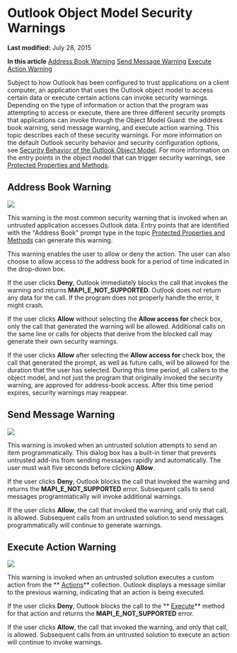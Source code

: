 
# Outlook Object Model Security Warnings

 **Last modified:** July 28, 2015

 **In this article**
 [Address Book Warning](#sectionSection0)
 [Send Message Warning](#sectionSection1)
 [Execute Action Warning](#sectionSection2)


Subject to how Outlook has been configured to trust applications on a client computer, an application that uses the Outlook object model to access certain data or execute certain actions can invoke security warnings. Depending on the type of information or action that the program was attempting to access or execute, there are three different security prompts that applications can invoke through the Object Model Guard: the address book warning, send message warning, and execute action warning. This topic describes each of these security warnings. For more information on the default Outlook security behavior and security configuration options, see  [Security Behavior of the Outlook Object Model](4aa3b7c7-5f3f-41ce-bbf3-75d8ecbd6d4f.md). For more information on the entry points in the object model that can trigger security warnings, see  [Protected Properties and Methods](8522d350-a257-2924-2260-3cc02b6ebbca.md).


## Address Book Warning
<a name="sectionSection0"> </a>


![](../images/OfficeOutlookCodeSecurity_Fig2_ZA10167364.gif)



This warning is the most common security warning that is invoked when an untrusted application accesses Outlook data. Entry points that are identified with the "Address Book" prompt type in the topic  [Protected Properties and Methods](8522d350-a257-2924-2260-3cc02b6ebbca.md) can generate this warning.

This warning enables the user to allow or deny the action. The user can also choose to allow access to the address book for a period of time indicated in the drop-down box.

If the user clicks  **Deny**, Outlook immediately blocks the call that invokes the warning and returns  **MAPI_E_NOT_SUPPORTED**. Outlook does not return any data for the call. If the program does not properly handle the error, it might crash.

If the user clicks  **Allow** without selecting the **Allow access for** check box, only the call that generated the warning will be allowed. Additional calls on the same line or calls for objects that derive from the blocked call may generate their own security warnings.

If the user clicks  **Allow** after selecting the **Allow access for** check box, the call that generated the prompt, as well as future calls, will be allowed for the duration that the user has selected. During this time period, all callers to the object model, and not just the program that originally invoked the security warning, are approved for address-book access. After this time period expires, security warnings may reappear.


## Send Message Warning
<a name="sectionSection1"> </a>


![](../images/OfficeOutlookCodeSecurity_Fig3_ZA10167831.gif)



This warning is invoked when an untrusted solution attempts to send an item programmatically. This dialog box has a built-in timer that prevents untrusted add-ins from sending messages rapidly and automatically. The user must wait five seconds before clicking  **Allow**.

If the user clicks  **Deny**, Outlook blocks the call that invoked the warning and returns the  **MAPI_E_NOT_SUPPORTED** error. Subsequent calls to send messages programmatically will invoke additional warnings.

If the user clicks  **Allow**, the call that invoked the warning, and only that call, is allowed. Subsequent calls from an untrusted solution to send messages programmatically will continue to generate warnings.


## Execute Action Warning
<a name="sectionSection2"> </a>


![](../images/OfficeOutlookCodeSecurity_Fig4_ZA10167832.gif)



This warning is invoked when an untrusted solution executes a custom action from the  ** [Actions](b0903aa4-9b75-5311-d0a5-5ff4a5e29c79.md)** collection. Outlook displays a message similar to the previous warning, indicating that an action is being executed.

If the user clicks  **Deny**, Outlook blocks the call to the  ** [Execute](29dd0c5c-ed5f-b2cc-45b0-1c8c348239bb.md)** method for that action and returns the **MAPI_E_NOT_SUPPORTED** error.

If the user clicks  **Allow**, the call that invoked the warning, and only that call, is allowed. Subsequent calls from an untrusted solution to execute an action will continue to invoke warnings.

